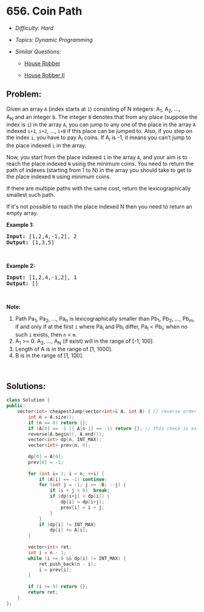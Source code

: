 # 656. Coin Path

* *Difficulty: Hard*

* *Topics: Dynamic Programming*

* *Similar Questions:*

  * [House Robber](house-robber.md)

  * [House Robber II](house-robber-ii.md)

## Problem:

<p>Given an array <code>A</code> (index starts at <code>1</code>) consisting of N integers: A<sub>1</sub>, A<sub>2</sub>, ..., A<sub>N</sub>&nbsp;and an integer <code>B</code>. The integer <code>B</code> denotes that from any place (suppose the index is <code>i</code>) in the array <code>A</code>, you can jump to any one of the place in the array <code>A</code> indexed <code>i+1</code>, <code>i+2</code>, &hellip;, <code>i+B</code> if this place can be jumped to. Also, if you step on the index <code>i</code>, you have to pay A<sub>i</sub>&nbsp;coins. If A<sub>i</sub>&nbsp;is -1, it means you can&rsquo;t jump to the place indexed <code>i</code> in the array.</p>

<p>Now, you start from the place indexed <code>1</code> in the array <code>A</code>, and your aim is to reach the place indexed <code>N</code> using the minimum coins. You need to return the path of indexes (starting from 1 to N) in the array you should take to get to the place indexed <code>N</code> using minimum coins.</p>

<p>If there are multiple paths with the same cost, return the lexicographically smallest such path.</p>

<p>If it&#39;s not possible to reach the place indexed N then you need to return an empty array.</p>

<p><b>Example 1:</b></p>

<pre>
<b>Input:</b> [1,2,4,-1,2], 2
<b>Output:</b> [1,3,5]
</pre>

<p>&nbsp;</p>

<p><b>Example 2:</b></p>

<pre>
<b>Input:</b> [1,2,4,-1,2], 1
<b>Output:</b> []
</pre>

<p>&nbsp;</p>

<p><b>Note:</b></p>

<ol>
	<li>Path Pa<sub>1</sub>, Pa<sub>2</sub>, ..., Pa<sub>n</sub>&nbsp;is lexicographically smaller than Pb<sub>1</sub>, Pb<sub>2</sub>, ..., Pb<sub>m</sub>, if and only if at the first <code>i</code> where Pa<sub>i</sub>&nbsp;and Pb<sub>i</sub>&nbsp;differ, Pa<sub>i</sub>&nbsp;&lt; Pb<sub>i</sub>; when no such&nbsp;<code>i</code>&nbsp;exists, then&nbsp;<code>n</code> &lt; <code>m</code>.</li>
	<li>A<sub>1</sub> &gt;= 0. A<sub>2</sub>, ..., A<sub>N</sub> (if exist) will in the range of [-1, 100].</li>
	<li>Length of A is in the range of [1, 1000].</li>
	<li>B is in the range of [1, 100].</li>
</ol>

<p>&nbsp;</p>

## Solutions:

```c++
class Solution {
public:
    vector<int> cheapestJump(vector<int>& A, int B) { // reverse order to get lexical smaller result
        int n = A.size();
        if (n == 0) return {};
        if (A[0] == -1 || A[n-1] == -1) return {}; // this check is essential if we reverse the order of A
        reverse(A.begin(), A.end());
        vector<int> dp(n, INT_MAX);
        vector<int> prev(n, 0);
        
        dp[0] = A[0];
        prev[0] = -1;
        
        for (int i= 1; i < n; ++i) {
            if (A[i] == -1) continue;
            for (int j = -1; j >= -B; --j) {
                if (i + j < 0)  break;
                if (dp[i+j] < dp[i]) {
                    dp[i] = dp[i+j];
                    prev[i] = i + j;
                }
            }
            if (dp[i] != INT_MAX)
                dp[i] += A[i];
        }
        
        vector<int> ret;
        int i = n - 1;
        while (i >= 0 && dp[i] != INT_MAX) {
            ret.push_back(n - i);
            i = prev[i];
        }
        
        if (i >= 0) return {};
        return ret;
    }
};
```
